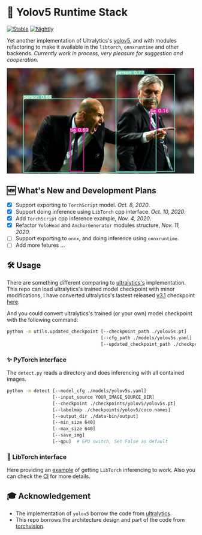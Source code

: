 # 🔦 Yolov5 Runtime Stack

[![Stable](https://github.com/zhiqwang/yolov5-rt-stack/workflows/Stable/badge.svg)](https://github.com/zhiqwang/yolov5-rt-stack/actions?query=workflow%3AStable) [![Nightly](https://github.com/zhiqwang/yolov5-rt-stack/workflows/Nightly/badge.svg)](https://github.com/zhiqwang/yolov5-rt-stack/actions?query=workflow%3ANightly)

Yet another implementation of Ultralytics's [yolov5](https://github.com/ultralytics/yolov5), and with modules refactoring to make it available in the `libtorch`, `onnxruntime` and other backends. *Currently work in process, very pleasure for suggestion and cooperation.*

<a href=".github/zidane.jpg"><img src=".github/zidane.jpg" alt="YOLO inferencing" width="500"/></a>

## 🆕 What's New and Development Plans

- [x] Support exporting to `TorchScript` model. *Oct. 8, 2020*.
- [x] Support doing inference using `LibTorch` cpp interface. *Oct. 10, 2020*.
- [x] Add `TorchScript` cpp inference example, *Nov. 4, 2020*.
- [x] Refactor `YoloHead` and `AnchorGenerator` modules structure, *Nov. 11, 2020*.
- [ ] Support exporting to `onnx`, and doing inference using `onnxruntime`.
- [ ] Add more fetures ...

## 🛠 Usage

There are something different comparing to [ultralytics's](https://github.com/ultralytics/yolov5/blob/master/models/yolo.py) implementation. This repo can load ultralytics's trained model checkpoint with minor modifications, I have converted ultralytics's lastest released [v3.1](https://github.com/ultralytics/yolov5/releases/download/v3.1/yolov5s.pt) checkpoint [here](https://github.com/zhiqwang/yolov5-rt-stack/releases/download/v0.2.1/yolov5s.pt).

And you could convert ultralytics's trained (or your own) model checkpoint with the following command:

```bash
python -m utils.updated_checkpoint [--checkpoint_path ./yolov5s.pt]
                                   [--cfg_path ./models/yolov5s.yaml]
                                   [--updated_checkpoint_path ./checkpoints/yolov5/yolov5s.pt]
```

### ✨ PyTorch interface

The `detect.py` reads a directory and does inferencing with all contained images.

```bash
python -m detect [--model_cfg ./models/yolov5s.yaml]
                 [--input_source YOUR_IMAGE_SOURCE_DIR]
                 [--checkpoint ./checkpoints/yolov5/yolov5s.pt]
                 [--labelmap ./checkpoints/yolov5/coco.names]
                 [--output_dir ./data-bin/output]
                 [--min_size 640]
                 [--max_size 640]
                 [--save_img]
                 [--gpu]  # GPU switch, Set False as default
```

### 🚀 LibTorch interface

Here providing an [example](./deployment/README.md) of getting `LibTorch` inferencing to work. Also you can check the [CI](.github/workflows/stable.yml) for more details.

## 🎓 Acknowledgement

- The implementation of `yolov5` borrow the code from [ultralytics](https://github.com/ultralytics/yolov5).
- This repo borrows the architecture design and part of the code from [torchvision](https://github.com/pytorch/vision).
